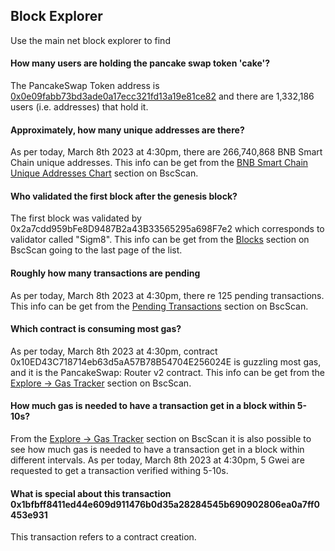 ## Block Explorer

Use the main net block explorer to find

#### How many users are holding the pancake swap token 'cake'?

The PancakeSwap Token address is [0x0e09fabb73bd3ade0a17ecc321fd13a19e81ce82](https://bscscan.com/token/0x0e09fabb73bd3ade0a17ecc321fd13a19e81ce82) and there are 1,332,186 users (i.e. addresses) that hold it.

####  Approximately, how many unique addresses are there?

As per today, March 8th 2023 at 4:30pm, there are 266,740,868 BNB Smart Chain unique addresses. This info can be get from the [BNB Smart Chain Unique Addresses Chart](https://bscscan.com/chart/address) section on BscScan.

#### Who validated the first block after the genesis block?

The first block was validated by 0x2a7cdd959bFe8D9487B2a43B33565295a698F7e2 which corresponds to validator called "Sigm8". This info can be get from the [Blocks](https://bscscan.com/blocks) section on BscScan going to the last page of the list.

#### Roughly how many transactions are pending

As per today, March 8th 2023 at 4:30pm, there re 125 pending transactions. This info can be get from the [Pending Transactions](https://bscscan.com/txsPending) section on BscScan. 

#### Which contract is consuming most gas?

As per today, March 8th 2023 at 4:30pm, contract 0x10ED43C718714eb63d5aA57B78B54704E256024E is guzzling most gas, and it is the PancakeSwap: Router v2 contract. This info can be get from the [Explore -> Gas Tracker](https://bscscan.com/gastracker) section on BscScan.

#### How much gas is needed to have a transaction get in a block within 5-10s?

From the [Explore -> Gas Tracker](https://bscscan.com/gastracker) section on BscScan it is also possible to see how much gas is needed to have a transaction get in a block within different intervals. As per today, March 8th 2023 at 4:30pm, 5 Gwei are requested to get a transaction verified withing 5-10s.

#### What is special about this transaction 0x1bfbff8411ed44e609d911476b0d35a28284545b690902806ea0a7ff0453e931

This transaction refers to a contract creation.
